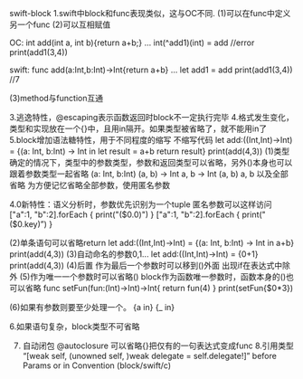 swift-block
1.swift中block和func表现类似，这与OC不同.
(1)可以在func中定义另一个func
(2)可以互相赋值

OC:
int add(int a, int b){return a+b;}
…
int(^add1)(int) = add	//error
print(add1(3,4))

swift:
func add(a:Int,b:Int)->Int{return a+b}
…
let add1 = add
print(add1(3,4))	//7

(3)method与function互通

3.逃逸特性，@escaping表示函数返回时block不一定执行完毕
4.格式发生变化，类型和实现放在一个{}中，且用in隔开。如果类型被省略了，就不能用in了
5.block增加语法糖特性，用于不同程度的缩写
不缩写代码
let add:((Int,Int)->Int) = {(a: Int, b:Int) -> Int in
        let result = a+b
        return result}
        print(add(4,3))
(1)类型确定的情况下，类型中的参数类型，参数和返回类型可以省略，另外()本身也可以跟着参数类型一起省略
(a: Int, b:Int)
(a, b) -> Int
a, b -> Int
(a, b)
a, b
以及全部省略
为方便记忆省略全部参数，使用匿名参数

4.0新特性：语义分析时，参数优先识别为一个tuple
匿名参数可以这样访问
["a":1, "b":2].forEach {
            print("\($0.0)")
        }
["a":1, "b":2].forEach {
            print("\($0.key)”)
        }

(2)单条语句可以省略return
let add:((Int,Int)->Int) = {(a: Int, b:Int) -> Int in
        a+b}
        print(add(4,3))
(3)自动命名的参数$0,$1...
let add:((Int,Int)->Int) = {$0+$1}
        print(add(4,3))
(4)后置
作为最后一个参数时可以移到()外面
出现if在表达式中除外
(5)作为唯一一个参数时可以省略()
block作为函数唯一参数时，函数本身的()也可以省略
func setFun(fun:(Int)->Int)->Int{
            return fun(4)
        }
print(setFun{$0*3})

(6)如果有参数则要至少处理一个。
{a in}
{_ in}

6.如果语句复杂，block类型不可省略

7. 自动闭包
@autoclosure 可以省略{}把仅有的一句表达式变成func
8.引用类型
“[weak self, (unowned self, )weak delegate = self.delegate!]” before Params or in
Convention (block/swift/c)


